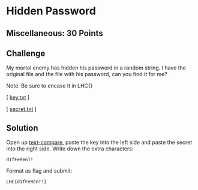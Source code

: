# Hidden Password

## Miscellaneous: 30 Points

## Challenge

My mortal enemy has hidden his password in a random string. I have the original file and the file with his password, can you find it for me?

Note: Be sure to encase it in LHC{}

[ [key.txt](key.txt) ]

[ [secret.txt](secret.txt) ]

## Solution
Open up [text-compare](https://text-compare.com/), paste the key into the left side and paste the secret into the right side. Write down the extra characters:
```
d1fFeRenT!
```

Format as flag and submit:
```
LHC{d1fFeRenT!}
```